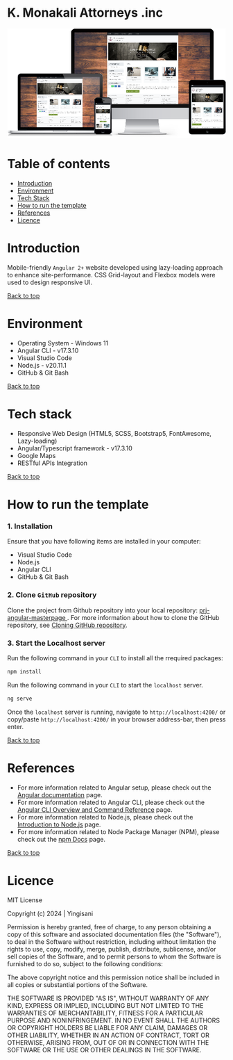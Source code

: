 # K. Monakali Attorneys .inc
![alt text](public/git-doc/responsiveUI.png)
 
# Table of contents
- [Introduction](#introduction)
- [Environment](#environment)
- [Tech Stack](#tech-stack)
- [How to run the template](#how-to-run-the-template)
- [References](#references)
- [Licence](#licence)


# Introduction

Mobile-friendly `Angular 2+` website developed using lazy-loading approach to enhance site-performance. CSS Grid-layout and Flexbox models were used to design responsive UI. 

[Back to top](#table-of-contents)

# Environment

- Operating System - Windows 11
- Angular CLI - v17.3.10
- Visual Studio Code
- Node.js - v20.11.1
- GitHub & Git Bash

[Back to top](#table-of-contents)

# Tech stack
- Responsive Web Design (HTML5, SCSS, Bootstrap5, FontAwesome, Lazy-loading)
- Angular/Typescript framework - v17.3.10
- Google Maps
- RESTful APIs Integration

[Back to top](#table-of-contents)

# How to run the template

### 1. Installation
Ensure that you have following items are installed in your computer:

- Visual Studio Code
- Node.js
- Angular CLI
- GitHub & Git Bash

### 2. Clone `GitHub` repository

Clone the project from Github repository into your local repository:  [ prj-angular-masterpage ](https://github.com/mystackbox/prj-angular-masterpage). For more information about how to clone the GitHub repository, see [Cloning GitHub repository](https://docs.github.com/en/repositories/creating-and-managing-repositories/cloning-a-repository).


### 3. Start the Localhost server

Run the following command in your `CLI` to install all the rrequired packages:
```javascript
npm install
```
Run the following command in your `CLI` to start the `localhost` server.
```javascript
ng serve
``` 
Once the `localhost` server is running, navigate to `http://localhost:4200/` or copy/paste `http://localhost:4200/` in your browser address-bar, then press enter. 


[Back to top](#table-of-contents)

# References

- For more information related to Angular setup, please check out the [Angular documentation](https://angular.io/docs) page.
- For more information related to Angular CLI, please check out the [Angular CLI Overview and Command Reference](https://angular.io/cli) page.
- For more information related to Node.js, please check out the [Introduction to Node.js](https://nodejs.org/en/learn/getting-started/introduction-to-nodejs) page.
- For more information related to Node Package Manager (NPM), please check out the [npm Docs](https://docs.npmjs.com/) page.


[Back to top](#table-of-contents)

# Licence

MIT License

Copyright (c) 2024 | Yingisani

Permission is hereby granted, free of charge, to any person obtaining a copy of this software and associated documentation files (the "Software"), to deal in the Software without restriction, including without limitation the rights to use, copy, modify, merge, publish, distribute, sublicense, and/or sell copies of the Software, and to permit persons to whom the Software is furnished to do so, subject to the following conditions:

The above copyright notice and this permission notice shall be included in all copies or substantial portions of the Software.

THE SOFTWARE IS PROVIDED "AS IS", WITHOUT WARRANTY OF ANY KIND, EXPRESS OR IMPLIED, INCLUDING BUT NOT LIMITED TO THE WARRANTIES OF MERCHANTABILITY, FITNESS FOR A PARTICULAR PURPOSE AND NONINFRINGEMENT. IN NO EVENT SHALL THE AUTHORS OR COPYRIGHT HOLDERS BE LIABLE FOR ANY CLAIM, DAMAGES OR OTHER LIABILITY, WHETHER IN AN ACTION OF CONTRACT, TORT OR OTHERWISE, ARISING FROM, OUT OF OR IN CONNECTION WITH THE SOFTWARE OR THE USE OR OTHER DEALINGS IN THE SOFTWARE.
